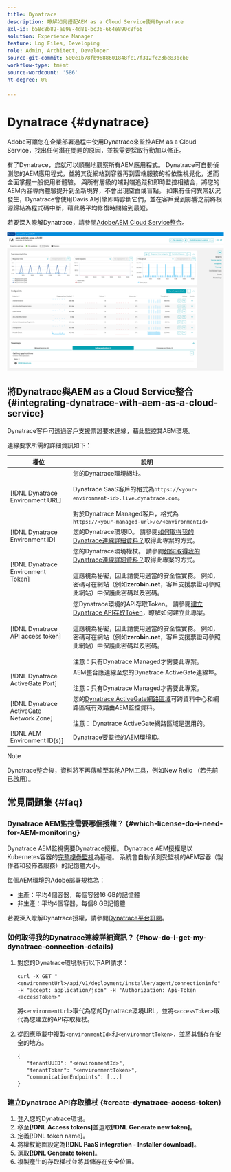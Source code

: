 ```yaml
---
title: Dynatrace
description: 瞭解如何搭配AEM as a Cloud Service使用Dynatrace
exl-id: b58c8b82-a098-4d81-bc36-664e890c8f66
solution: Experience Manager
feature: Log Files, Developing
role: Admin, Architect, Developer
source-git-commit: 500e1b78fb9688601848fc17f312fc23be83bcb0
workflow-type: tm+mt
source-wordcount: '586'
ht-degree: 0%

---
```


# Dynatrace {#dynatrace}

Adobe可讓您在企業部署過程中使用Dynatrace來監控AEM as a Cloud Service，找出任何潛在問題的原因，並視需要採取行動加以修正。

有了Dynatrace，您就可以順暢地觀察所有AEM應用程式。 Dynatrace可自動偵測您的AEM應用程式，並將其從網站到容器再到雲端服務的相依性視覺化，進而全面掌握一般使用者體驗。 與所有層級的端對端追蹤和即時監控相結合，將您的AEM內容導向體驗提升到全新境界，不會出現空白或盲點。 如果有任何異常狀況發生，Dynatrace會使用Davis AI引擎即時診斷它們，並在客戶受到影響之前將根源歸結為程式碼中斷，藉此將平均修復時間縮到最短。

若要深入瞭解Dynatrace，請參閱[AdobeAEM Cloud Service整合](https://www.dynatrace.com/hub/detail/adobe-experience-manager-1/)。

![AEM作者和發行者績效計量](/help/implementing/cloud-manager/assets/dynatrace-performance-metrics.png)

## 將Dynatrace與AEM as a Cloud Service整合 {#integrating-dynatrace-with-aem-as-a-cloud-service}

Dynatrace客戶可透過客戶支援票證要求連線，藉此監控其AEM環境。

連線要求所需的詳細資訊如下：

| **欄位** | **說明** |
|---|---|
| [!DNL Dynatrace Environment URL] | 您的Dynatrace環境網址。<br><br>Dynatrace SaaS客戶的格式為`https://<your-environment-id>.live.dynatrace.com`。<br><br>對於Dynatrace Managed客戶，格式為`https://<your-managed-url>/e/<environmentId>` |
| [!DNL Dynatrace Environment ID] | 您的Dynatrace環境ID。 請參閱[如何取得我的Dynatrace連線詳細資料？](#how-do-i-get-my-dynatrace-connection-details)取得此專案的方式。 |
| [!DNL Dynatrace Environment Token] | 您的Dynatrace環境權杖。 請參閱[如何取得我的Dynatrace連線詳細資料？](#how-do-i-get-my-dynatrace-connection-details)取得此專案的方式。<br><br>這應視為秘密，因此請使用適當的安全性實務。 例如，密碼可在網站（例如&#x200B;**zerobin.net**，客戶支援票證可參照此網站）中保護此密碼以及密碼。 |
| [!DNL Dynatrace API access token] | 您Dynatrace環境的API存取Token。 請參閱[建立Dynatrace API存取Token](#create-dynatrace-access-token)，瞭解如何建立此專案。<br><br>這應視為秘密，因此請使用適當的安全性實務。 例如，密碼可在網站（例如&#x200B;**zerobin.net**，客戶支援票證可參照此網站）中保護此密碼以及密碼。<br><br>注意：只有Dynatrace Managed才需要此專案。 |
| [!DNL Dynatrace ActiveGate Port] | AEM整合應連線至您的Dynatrace ActiveGate連線埠。<br><br>注意：只有Dynatrace Managed才需要此專案。 |
| [!DNL Dynatrace ActiveGate Network Zone] | 您的[Dynatrace ActiveGate網路區域](https://docs.dynatrace.com/docs/manage/network-zones)可跨資料中心和網路區域有效路由AEM監控資料。<br><br>注意： Dynatrace ActiveGate網路區域是選用的。 |
| [!DNL AEM Environment ID(s)] | Dynatrace要監控的AEM環境ID。 |

>[!NOTE]
>
>Dynatrace整合後，資料將不再傳輸至其他APM工具，例如New Relic （若先前已啟用）。

## 常見問題集 {#faq}

### Dynatrace AEM監控需要哪個授權？ {#which-license-do-i-need-for-AEM-monitoring}

Dynatrace AEM監視需要Dynatrace授權。 Dynatrace AEM授權是以Kubernetes容器的[完整棧疊監視](https://docs.dynatrace.com/docs/shortlink/dps-hosts#gib-hour-calculation-for-containers-and-application-only-monitoring)為基礎。 系統會自動偵測受監視的AEM容器（製作者和發佈者服務）的記憶體大小。

每個AEM環境的Adobe部署規格為：

* 生產：平均4個容器，每個容器16 GB的記憶體
* 非生產：平均4個容器，每個8 GB記憶體

若要深入瞭解Dynatrace授權，請參閱[Dynatrace平台訂閱](https://docs.dynatrace.com/docs/shortlink/dynatrace-platform-subscription)。

### 如何取得我的Dynatrace連線詳細資訊？ {#how-do-i-get-my-dynatrace-connection-details}

1. 對您的Dynatrace環境執行以下API請求：

   ```
   curl -X GET "<environmentUrl>/api/v1/deployment/installer/agent/connectioninfo" -H "accept: application/json" -H "Authorization: Api-Token <accessToken>"
   ```


   將`<environmentUrl>`取代為您的Dynatrace環境URL，並將`<accessToken>`取代為您建立的API存取權杖。

1. 從回應承載中複製`<environmentId>`和`<environmentToken>`，並將其儲存在安全的地方。

   ```
   {
      "tenantUUID": "<environmentId>",
      "tenantToken": "<environmentToken>",
      "communicationEndpoints": [...]
   }
   ```

### 建立Dynatrace API存取權杖 {#create-dynatrace-access-token}

1. 登入您的Dynatrace環境。
1. 移至&#x200B;**[!DNL Access tokens]**&#x200B;並選取&#x200B;**[!DNL Generate new token]**。
1. 定義[!DNL token name]。
1. 將權杖範圍設定為&#x200B;**[!DNL PaaS integration - Installer download]**。
1. 選取&#x200B;**[!DNL Generate token]**。
1. 複製產生的存取權杖並將其儲存在安全位置。





